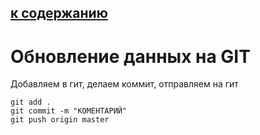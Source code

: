   [к содержанию](./readme.md)
  ---
# Обновление данных на GIT

Добавляем в гит, делаем коммит, отправляем на гит
```
git add .
git commit -m "КОМЕНТАРИЙ"
git push origin master
```
